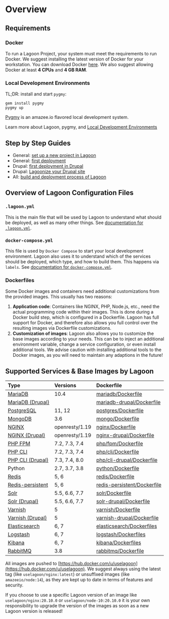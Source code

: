 # Overview

## Requirements

### Docker

To run a Lagoon Project, your system must meet the requirements to run Docker. We suggest installing the latest version of Docker for your workstation. You can download Docker [here](https://www.docker.com/get-docker). We also suggest allowing Docker at least **4 CPUs** and **4 GB RAM**.

### Local Development Environments

TL;DR: install and start `pygmy`:

```text
gem install pygmy
pygmy up
```

[Pygmy](https://docs.lagoon.sh/pygmy/) is an amazee.io flavored local development system.

Learn more about Lagoon, pygmy, and [Local Development Environments](local-development-environments.md)

## Step by Step Guides

* General: [set up a new project in Lagoon](setup_project.md)
* General: [first deployment](first-deployment.md)
* Drupal: [first deployment in Drupal](../drupal/first-deployment-of-drupal.md)
* Drupal: [Lagoonize your Drupal site](../drupal/step-by-step-getting-drupal-ready-to-run-on-lagoon.md)
* All: [build and deployment process of Lagoon](build-and-deploy-process.md)

## Overview of Lagoon Configuration Files

### `.lagoon.yml`

This is the main file that will be used by Lagoon to understand what should be deployed, as well as many other things. See [documentation for `.lagoon.yml`](lagoon-yml.md).

### `docker-compose.yml`

This file is used by `Docker Compose` to start your local development environment. Lagoon also uses it to understand which of the services should be deployed, which type, and how to build them. This happens via `labels`. See [documentation for `docker-compose.yml`](docker-compose-yml.md).

### Dockerfiles

Some Docker images and containers need additional customizations from the provided images. This usually has two reasons:

1. **Application code**: Containers like NGINX, PHP, Node.js, etc., need the actual programming code within their images. This is done during a Docker build step, which is configured in a Dockerfile. Lagoon has full support for Docker, and therefore also allows you full control over the resulting images via Dockerfile customizations.
2. **Customization of images**: Lagoon also allows you to customize the base images according to your needs. This can be to inject an additional environment variable, change a service configuration, or even install additional tools. We advise caution with installing additional tools to the Docker images, as you will need to maintain any adaptions in the future!

## Supported Services & Base Images by Lagoon

| Type | Versions | Dockerfile |
| :--- | :--- | :--- |
| [MariaDB](../docker-images/mariadb/) | 10.4 | [mariadb/Dockerfile](https://github.com/uselagoon/lagoon-images/blob/main/images/mariadb) |
| [MariaDB \(Drupal\)](../docker-images/mariadb/mariadb-drupal.md) |  | [mariadb-drupal/Dockerfile](https://github.com/uselagoon/lagoon-images/blob/main/images/mariadb-drupal) |
| [PostgreSQL](../docker-images/postgres.md) | 11, 12 | [postgres/Dockerfile](https://github.com/uselagoon/lagoon-images/blob/main/images/postgres) |
| [MongoDB](../docker-images/mongodb.md) | 3.6 | [mongo/Dockerfile](https://github.com/uselagoon/lagoon-images/blob/main/images/mongo) |
| [NGINX](../docker-images/nginx/) | openresty/1.19 | [nginx/Dockerfile](https://github.com/uselagoon/lagoon-images/blob/main/images/nginx) |
| [NGINX \(Drupal\)](../docker-images/nginx/nginx-drupal.md) | openresty/1.19 | [nginx-drupal/Dockerfile](https://github.com/uselagoon/lagoon-images/blob/main/images/nginx-drupal) |
| [PHP FPM](../docker-images/php-fpm.md) | 7.2, 7.3, 7.4 | [php/fpm/Dockerfile](https://github.com/uselagoon/lagoon-images/blob/main/images/php-fpm) |
| [PHP CLI](../docker-images/php-cli/) | 7.2, 7.3, 7.4 | [php/cli/Dockerfile](https://github.com/uselagoon/lagoon-images/blob/main/images/php-cli) |
| [PHP CLI \(Drupal\)](../docker-images/php-cli/php-cli-drupal.md) | 7.3, 7.4, 8.0 | [php/cli-drupal/Dockerfile](https://github.com/uselagoon/lagoon-images/blob/main/images/php-cli-drupal) |
| Python | 2.7, 3.7, 3.8 | [python/Dockerfile](https://github.com/uselagoon/lagoon-images/blob/main/images/python) |
| [Redis](https://github.com/amazeeio/lagoon/tree/0ea0472705f825feb5fe0b946a8f4c9fc0bba707/docs/docker-images/redis.md) | 5, 6 | [redis/Dockerfile](https://github.com/uselagoon/lagoon-images/blob/main/images/redis) |
| [Redis-persistent](../docker-images/redis/redis-persistent.md) | 5, 6 | [redis-persistent/Dockerfile](https://github.com/uselagoon/lagoon-images/blob/main/images/redis-persistent) |
| [Solr](../docker-images/solr/) | 5.5, 6.6, 7.7 | [solr/Dockerfile](https://github.com/uselagoon/lagoon-images/blob/main/images/solr) |
| [Solr \(Drupal\)](../docker-images/solr/solr-drupal.md) | 5.5, 6.6, 7.7 | [solr-drupal/Dockerfile](https://github.com/uselagoon/lagoon-images/blob/main/images/solr-drupal) |
| [Varnish](../docker-images/varnish/) | 5 | [varnish/Dockerfile](https://github.com/uselagoon/lagoon-images/blob/main/images/varnish) |
| [Varnish \(Drupal\)](../docker-images/varnish/varnish-drupal.md) | 5 | [varnish-drupal/Dockerfile](https://github.com/uselagoon/lagoon-images/blob/main/images/varnish-drupal) |
| [Elasticsearch](../docker-images/elasticsearch.md) | 6, 7 | [elasticsearch/Dockerfiles](https://github.com/uselagoon/lagoon-images/blob/main/images/elasticsearch) |
| [Logstash](../docker-images/elasticsearch.md) | 6, 7 | [logstash/Dockerfiles](https://github.com/uselagoon/lagoon-images/blob/main/images/logstash) |
| [Kibana](../docker-images/elasticsearch.md) | 6, 7 | [kibana/Dockerfiles](https://github.com/uselagoon/lagoon-images/blob/main/images/kibana) |
| [RabbitMQ](../docker-images/rabbitmq.md) | 3.8 | [rabbitmq/Dockerfile](https://github.com/amazeeio/lagoon/blob/main/images/rabbitmq) |

All images are pushed to [https://hub.docker.com/u/uselagoon](https://hub.docker.com/u/uselagoon). We suggest always using the latest tag \(like `uselagoon/nginx:latest`\) or unsuffixed images \(like `amazeeio/node:14`\), as they are kept up to date in terms of features and security.

If you choose to use a specific Lagoon version of an image like `uselagoon/nginx:20.10.0` or `uselagoon/node-10:20.10.0` it is your own responsibility to upgrade the version of the images as soon as a new Lagoon version is released!

